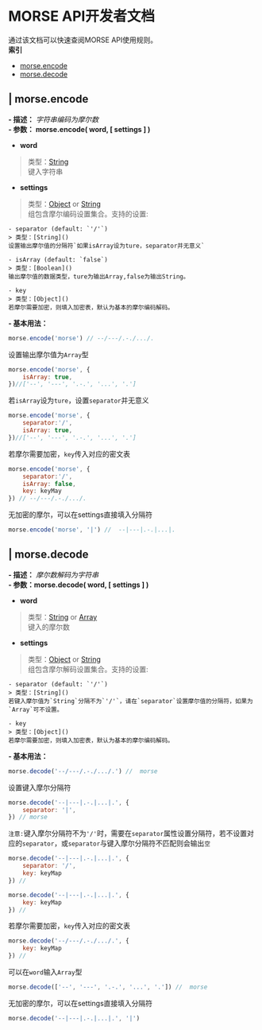 # MORSE API开发者文档 
通过该文档可以快速查阅MORSE API使用规则。   
**索引**  

* [morse.encode](#encode)
* [morse.decode](#decode)

## | morse.encode <a href="#top" name="encode"></a>
**- 描述：** *字符串编码为摩尔数*   
**- 参数： morse.encode( word, [ settings ] )**

+ **word**
> 类型：[String]()   
键入字符串    

+ **settings**    
> 类型：[Object]() or [String]()    
组包含摩尔编码设置集合。支持的设置:

	- separator (default: `'/'`)    
	> 类型：[String]()   
	设置输出摩尔值的分隔符`如果isArray设为ture，separator并无意义`  

	- isArray (default: `false`)    
	> 类型：[Boolean]()    
	输出摩尔值的数据类型，ture为输出Array,false为输出String。   

	- key   
	> 类型：[Object]()   
	若摩尔需要加密，则填入加密表，默认为基本的摩尔编码解码。

**- 基本用法：**

````js
morse.encode('morse') // --/---/.-./.../.
````
设置输出摩尔值为`Array`型
````js
morse.encode('morse', {
	isArray: true,
})//['--', '---', '.-.', '...', '.']
````

若`isArray`设为`ture`，设置`separator`并无意义
````js
morse.encode('morse', {
	separator:'/',
	isArray: true,
})//['--', '---', '.-.', '...', '.']
````

若摩尔需要加密，`key`传入对应的密文表
````js
morse.encode('morse', {
	separator:'/',
	isArray: false,
	key: keyMay
}) // --/---/.-./.../.
````


无加密的摩尔，可以在settings直接填入分隔符
````js
morse.encode('morse', '|') //  --|---|.-.|...|.
````

## | morse.decode  <a href="#top" name="decode"></a>

**- 描述：** *摩尔数解码为字符串*   
**- 参数：morse.decode( word, [ settings ] )**   

+ **word**
> 类型：[String]() or [Array]()   
键入的摩尔数    

+ **settings**    
> 类型：[Object]() or [String]()    
组包含摩尔解码设置集合。支持的设置:

	- separator (default: `'/'`)    
	> 类型：[String]()   
	若键入摩尔值为`String`分隔不为`'/'`，请在`separator`设置摩尔值的分隔符，如果为`Array`可不设置。  

	- key   
	> 类型：[Object]()   
	若摩尔需要加密，则填入加密表，默认为基本的摩尔编码解码。 

**- 基本用法：**

````js
morse.decode('--/---/.-./.../.') //  morse
````

设置键入摩尔分隔符
````js
morse.decode('--|---|.-.|...|.', {
	separator: '|',
}) // morse
````

`注意:`键入摩尔分隔符不为`'/'`时，需要在`separator`属性设置分隔符，若不设置对应的`separator`，或`separator`与键入摩尔分隔符不匹配则会输出`空`
````js
morse.decode('--|---|.-.|...|.', {
	separator: '/',
   	key: keyMap
}) // 

morse.decode('--|---|.-.|...|.', {
	key: keyMap
}) // 

````

若摩尔需要加密，`key`传入对应的密文表
````js
morse.decode('--/---/.-./.../.', {
	key: keyMap
}) // 
````

可以在`word`输入`Array`型
````js
morse.decode(['--', '---', '.-.', '...', '.']) //  morse
````

无加密的摩尔，可以在settings直接填入分隔符
````js
morse.decode('--|---|.-.|...|.', '|') 
````
